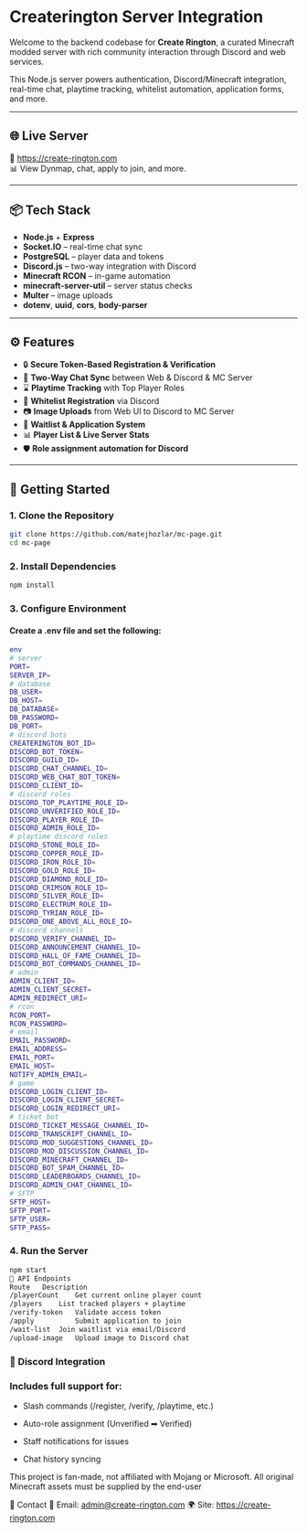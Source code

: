 # Createrington Server Integration

Welcome to the backend codebase for **Create Rington**, a curated Minecraft modded server with rich community interaction through Discord and web services.

This Node.js server powers authentication, Discord/Minecraft integration, real-time chat, playtime tracking, whitelist automation, application forms, and more.

---

## 🌐 Live Server

🔗 https://create-rington.com  
📊 View Dynmap, chat, apply to join, and more.

---

## 📦 Tech Stack

- **Node.js** + **Express**
- **Socket.IO** – real-time chat sync
- **PostgreSQL** – player data and tokens
- **Discord.js** – two-way integration with Discord
- **Minecraft RCON** – in-game automation
- **minecraft-server-util** – server status checks
- **Multer** – image uploads
- **dotenv**, **uuid**, **cors**, **body-parser**

---

## ⚙️ Features

- 🔒 **Secure Token-Based Registration & Verification**
- 💬 **Two-Way Chat Sync** between Web & Discord & MC Server
- ⌛ **Playtime Tracking** with Top Player Roles
- 📝 **Whitelist Registration** via Discord
- 📷 **Image Uploads** from Web UI to Discord to MC Server
- 🧾 **Waitlist & Application System**
- 📊 **Player List & Live Server Stats**
- 🛡️ **Role assignment automation for Discord**

---

## 🚀 Getting Started

### 1. Clone the Repository
```bash
git clone https://github.com/matejhozlar/mc-page.git
cd mc-page
```
### 2. Install Dependencies
```bash
npm install
```
### 3. Configure Environment
#### Create a .env file and set the following:
```bash
env
# server
PORT=
SERVER_IP=
# database
DB_USER=
DB_HOST=
DB_DATABASE=
DB_PASSWORD=
DB_PORT=
# discord bots
CREATERINGTON_BOT_ID=
DISCORD_BOT_TOKEN=
DISCORD_GUILD_ID=
DISCORD_CHAT_CHANNEL_ID=
DISCORD_WEB_CHAT_BOT_TOKEN=
DISCORD_CLIENT_ID=
# discord roles
DISCORD_TOP_PLAYTIME_ROLE_ID=
DISCORD_UNVERIFIED_ROLE_ID=
DISCORD_PLAYER_ROLE_ID=
DISCORD_ADMIN_ROLE_ID=
# playtime discord roles
DISCORD_STONE_ROLE_ID=
DISCORD_COPPER_ROLE_ID=
DISCORD_IRON_ROLE_ID=
DISCORD_GOLD_ROLE_ID=
DISCORD_DIAMOND_ROLE_ID=
DISCORD_CRIMSON_ROLE_ID=
DISCORD_SILVER_ROLE_ID=
DISCORD_ELECTRUM_ROLE_ID=
DISCORD_TYRIAN_ROLE_ID=
DISCORD_ONE_ABOVE_ALL_ROLE_ID=
# discord channels
DISCORD_VERIFY_CHANNEL_ID=
DISCORD_ANNOUNCEMENT_CHANNEL_ID=
DISCORD_HALL_OF_FAME_CHANNEL_ID=
DISCORD_BOT_COMMANDS_CHANNEL_ID=
# admin
ADMIN_CLIENT_ID=
ADMIN_CLIENT_SECRET=
ADMIN_REDIRECT_URI=
# rcon
RCON_PORT=
RCON_PASSWORD=
# email
EMAIL_PASSWORD=
EMAIL_ADDRESS=
EMAIL_PORT=
EMAIL_HOST=
NOTIFY_ADMIN_EMAIL=
# game
DISCORD_LOGIN_CLIENT_ID=
DISCORD_LOGIN_CLIENT_SECRET=
DISCORD_LOGIN_REDIRECT_URI=
# ticket bot
DISCORD_TICKET_MESSAGE_CHANNEL_ID=
DISCORD_TRANSCRIPT_CHANNEL_ID=
DISCORD_MOD_SUGGESTIONS_CHANNEL_ID=
DISCORD_MOD_DISCUSSION_CHANNEL_ID=
DISCORD_MINECRAFT_CHANNEL_ID=
DISCORD_BOT_SPAM_CHANNEL_ID=
DISCORD_LEADERBOARDS_CHANNEL_ID=
DISCORD_ADMIN_CHAT_CHANNEL_ID=
# SFTP
SFTP_HOST=
SFTP_PORT=
SFTP_USER=
SFTP_PASS=
```
### 4. Run the Server
```bash
npm start
🔌 API Endpoints
Route	Description
/playerCount	Get current online player count
/players	List tracked players + playtime
/verify-token	Validate access token
/apply	        Submit application to join
/wait-list	Join waitlist via email/Discord
/upload-image	Upload image to Discord chat
```
### 💬 Discord Integration
### Includes full support for:

- Slash commands (/register, /verify, /playtime, etc.)

- Auto-role assignment (Unverified ➡ Verified)

- Staff notifications for issues

- Chat history syncing

This project is fan-made, not affiliated with Mojang or Microsoft. All original Minecraft assets must be supplied by the end-user

📧 Contact
📮 Email: admin@create-rington.com
🌍 Site: https://create-rington.com


